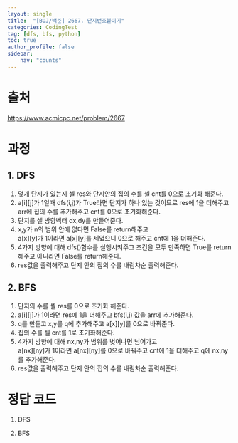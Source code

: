 ```yaml
---
layout: single
title:  "[BOJ/백준] 2667. 단지번호붙이기"
categories: CodingTest
tag: [dfs, bfs, python]
toc: true
author_profile: false
sidebar:
    nav: "counts"
---
```


# 출처
<https://www.acmicpc.net/problem/2667>



  
  
# 과정
## 1. DFS
1. 몇개 단지가 있는지 셀 res와 단지안의 집의 수를 셀 cnt를 0으로 초기화 해준다.
2. a[i][j]가 1일때 dfs(i,j)가 True라면 단지가 하나 있는 것이므로 res에 1을 더해주고 arr에 집의 수를 추가해주고 cnt를 0으로 초기화해준다.
3. 단지를 셀 방향벡터 dx,dy를 만들어준다.
4. x,y가 n의 범위 안에 없다면 False를 return해주고  
a[x][y]가 1이라면 a[x][y]를 세었으니 0으로 해주고 cnt에 1을 더해준다.
5. 4가지 방향에 대해 dfs()함수를 실행시켜주고 조건을 모두 만족하면 True를 return해주고 아니라면 False를 return해준다.
6. res값을 출력해주고 단지 안의 집의 수를 내림차순 출력해준다.  
  

## 2. BFS
1. 단지의 수를 셀 res를 0으로 초기화 해준다.
2. a[i][j]가 1이라면 res에 1을 더해주고 bfs(i,j) 값을 arr에 추가해준다.
3. q를 만들고 x,y를 q에 추가해주고 a[x][y]를 0으로 바꿔준다.
4. 집의 수를 셀 cnt를 1로 초기화해준다.
5. 4가지 방향에 대해 nx,ny가 범위를 벗어나면 넘어가고  
a[nx][ny]가 1이라면 a[nx][ny]를 0으로 바꿔주고 cnt에 1을 더해주고 q에 nx,ny를 추가해준다.
6. res값을 출력해주고 단지 안의 집의 수를 내림차순 출력해준다.  




# 정답 코드
1. DFS
<script src="https://gist.github.com/kghees/27134b75c9e88f3c0965bdd8bf1db56f.js"></script>
  
    
2. BFS
<script src="https://gist.github.com/kghees/b6dc6a5e9d6698a24ccdfcaf76715a96.js"></script>
  
    





